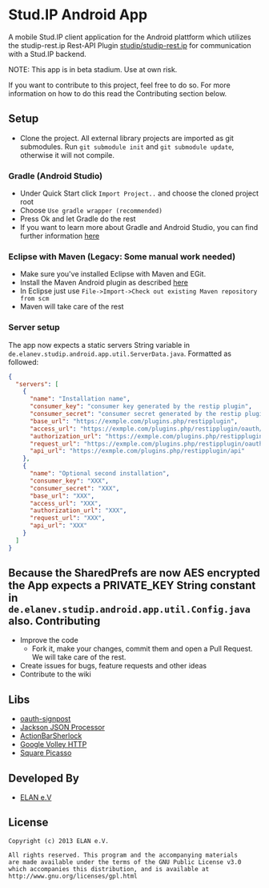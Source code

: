 Stud.IP Android App
===================

A mobile Stud.IP client application for the Android plattform which utilizes the studip-rest.ip Rest-API Plugin [studip/studip-rest.ip][2]
for communication with a Stud.IP backend.

NOTE: This app is in beta stadium. Use at own risk.

If you want to contribute to this project, feel free to do so. For more information on how to do this read the Contributing section below.

Setup
-----
* Clone the project. All external library projects are imported as git submodules.
Run ```git submodule init``` and ```git submodule update```,
otherwise it will not compile.

### Gradle (Android Studio)
* Under Quick Start click ```Import Project..``` and choose the cloned project root
* Choose ```Use gradle wrapper (recommended)```
* Press Ok and let Gradle do the rest
* If you want to learn more about Gradle and Android Studio, you can find further information [here][9]

### Eclipse with Maven (Legacy: Some manual work needed)
* Make sure you've installed Eclipse with Maven and EGit.
* Install the Maven Android plugin as described [here][3]
* In Eclipse just use `File->Import->Check out existing Maven repository from scm`
* Maven will take care of the rest

### Server setup
The app now expects a static servers String variable in ```de.elanev.studip.android.app.util.ServerData.java```. Formatted as followed:
```json
{
  "servers": [
    {
      "name": "Installation name",
      "consumer_key": "consumer key generated by the restip plugin",
      "consumer_secret": "consumer secret generated by the restip plugin",
      "base_url": "https://exmple.com/plugins.php/restipplugin",
      "access_url": "https://exmple.com/plugins.php/restipplugin/oauth/access_token",
      "authorization_url": "https://exmple.com/plugins.php/restipplugin/oauth/authorize",
      "request_url": "https://exmple.com/plugins.php/restipplugin/oauth/request_token",
      "api_url": "https://exmple.com/plugins.php/restipplugin/api"
    },
    {
      "name": "Optional second installation",
      "consumer_key": "XXX",
      "consumer_secret": "XXX",
      "base_url": "XXX",
      "access_url": "XXX",
      "authorization_url": "XXX",
      "request_url": "XXX",
      "api_url": "XXX"
    }
  ]
}
```
Because the SharedPrefs are now AES encrypted the App expects a PRIVATE_KEY String constant in ```de.elanev.studip.android.app.util.Config.java``` also.
Contributing
------------
* Improve the code
	* Fork it, make your changes, commit them and open a Pull Request. We will take care of the rest.
* Create issues for bugs, feature requests and other ideas
* Contribute to the wiki

Libs
---------
* [oauth-signpost][4]
* [Jackson JSON Processor][5]
* [ActionBarSherlock][6]
* [Google Volley HTTP][7]
* [Square Picasso][10]

Developed By
------------
* [ELAN e.V][8]

License
-------
    Copyright (c) 2013 ELAN e.V.

	All rights reserved. This program and the accompanying materials
    are made available under the terms of the GNU Public License v3.0
    which accompanies this distribution, and is available at
    http://www.gnu.org/licenses/gpl.html

[1]: https://github.com/uol-studip/StudIPAndroidApp
[2]: https://github.com/studip/studip-rest.ip
[3]: http://code.google.com/p/maven-android-plugin/wiki/GettingStarted
[4]: http://code.google.com/p/oauth-signpost/
[5]: http://wiki.fasterxml.com/JacksonHome
[6]: http://actionbarsherlock.com/
[7]: https://android.googlesource.com/platform/frameworks/volley/
[8]: http://www.elan-ev.de/
[9]: http://developer.android.com/sdk/installing/studio.html
[10]: http://square.github.io/picasso/
